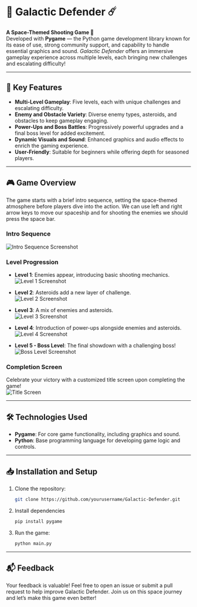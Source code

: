 # 🌌 Galactic Defender ☄️

**A Space-Themed Shooting Game 🚀**  
Developed with **Pygame** — the Python game development library known for its ease of use, strong community support, and capability to handle essential graphics and sound. *Galactic Defender* offers an immersive gameplay experience across multiple levels, each bringing new challenges and escalating difficulty!

---

## 🚀 Key Features

- **Multi-Level Gameplay**: Five levels, each with unique challenges and escalating difficulty.
- **Enemy and Obstacle Variety**: Diverse enemy types, asteroids, and obstacles to keep gameplay engaging.
- **Power-Ups and Boss Battles**: Progressively powerful upgrades and a final boss level for added excitement.
- **Dynamic Visuals and Sound**: Enhanced graphics and audio effects to enrich the gaming experience.
- **User-Friendly**: Suitable for beginners while offering depth for seasoned players.

---

## 🎮 Game Overview

The game starts with a brief intro sequence, setting the space-themed atmosphere before players dive into the action.
We can use left and right arrow keys to move our spaceship and for shooting the enemies we should press the space bar. 

### Intro Sequence
![Intro Sequence Screenshot](https://github.com/user-attachments/assets/7de958ce-f872-4305-870f-20dd3836b690)

### Level Progression

- **Level 1**: Enemies appear, introducing basic shooting mechanics.  
  ![Level 1 Screenshot](https://github.com/user-attachments/assets/03126285-b034-4c5c-9e48-8a643c12e5be)

- **Level 2**: Asteroids add a new layer of challenge.  
  ![Level 2 Screenshot](https://github.com/user-attachments/assets/afedc89a-411c-4098-8553-8288f649858d)

- **Level 3**: A mix of enemies and asteroids.  
  ![Level 3 Screenshot](https://github.com/user-attachments/assets/6235b9c1-8544-4dfb-b1dc-04eae6b57178)

- **Level 4**: Introduction of power-ups alongside enemies and asteroids.  
  ![Level 4 Screenshot](https://github.com/user-attachments/assets/baa22a46-180b-491f-a023-196be4fb53b3)

- **Level 5 - Boss Level**: The final showdown with a challenging boss!  
  ![Boss Level Screenshot](https://github.com/user-attachments/assets/d770e162-7cc9-4b41-95cb-2a8d031f0534)

### Completion Screen

Celebrate your victory with a customized title screen upon completing the game!  
![Title Screen](https://github.com/user-attachments/assets/4a0fc74a-d3e8-4bf2-8a43-84a5ee3b30de)

---

## 🛠️ Technologies Used

- **Pygame**: For core game functionality, including graphics and sound.
- **Python**: Base programming language for developing game logic and controls.

---

## 📥 Installation and Setup

1. Clone the repository:
   ```bash
   git clone https://github.com/yourusername/Galactic-Defender.git
2. Install dependencies
   ```bash
   pip install pygame
3. Run the game:
   ```bash
   python main.py

---
## 📬 Feedback
Your feedback is valuable! Feel free to open an issue or submit a pull request to help improve Galactic Defender. Join us on this space journey and let’s make this game even better!
